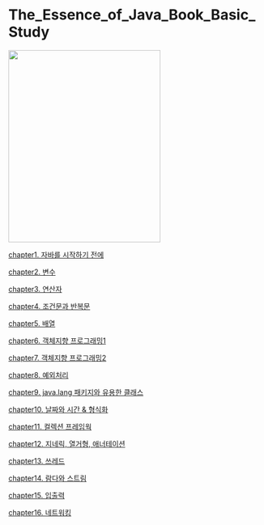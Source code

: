 # The_Essence_of_Java_Book_Basic_Study

<img src="https://image.yes24.com/goods/85632276/XL" width="300" height="380"/>

[chapter1. 자바를 시작하기 전에]()

[chapter2. 변수]()

[chapter3. 연산자]()

[chapter4. 조건문과 반복문]()

[chapter5. 배열]()

[chapter6. 객체지향 프로그래밍1]()

[chapter7. 객체지향 프로그래밍2]()

[chapter8. 예외처리]()

[chapter9. java.lang 패키지와 유용한 클래스]()

[chapter10. 날짜와 시간 & 형식화]()

[chapter11. 컬렉션 프레임웍]()

[chapter12. 지네릭, 열거형, 애너테이션]()

[chapter13. 쓰레드]()

[chapter14. 람다와 스트림]()

[chapter15. 입출력]()

[chapter16. 네트워킹]()

